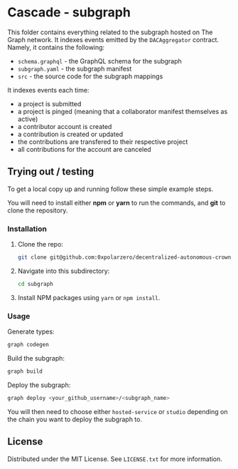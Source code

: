 # Cascade - subgraph

This folder contains everything related to the subgraph hosted on The Graph network. It indexes events emitted by the `DACAggregator` contract. Namely, it contains the following:

- `schema.graphql` - the GraphQL schema for the subgraph
- `subgraph.yaml` - the subgraph manifest
- `src` - the source code for the subgraph mappings

It indexes events each time:

- a project is submitted
- a project is pinged (meaning that a collaborator manifest themselves as active)
- a contributor account is created
- a contribution is created or updated
- the contributions are transfered to their respective project
- all contributions for the account are canceled

## Trying out / testing

<p>To get a local copy up and running follow these simple example steps.</p>
<p>You will need to install either <strong>npm</strong> or <strong>yarn</strong> to run the commands, and <strong>git</strong> to clone the repository.</p>

### Installation

1. Clone the repo:
   ```sh
   git clone git@github.com:0xpolarzero/decentralized-autonomous-crownfunding.git
   ```
2. Navigate into this subdirectory:
   ```sh
   cd subgraph
   ```
3. Install NPM packages using `yarn` or `npm install`.

### Usage

Generate types:

```sh
graph codegen
```

Build the subgraph:

```sh
graph build
```

Deploy the subgraph:

```sh
graph deploy <your_github_username>/<subgraph_name>
```

You will then need to choose either `hosted-service` or `studio` depending on the chain you want to deploy the subgraph to.

## License

Distributed under the MIT License. See `LICENSE.txt` for more information.
